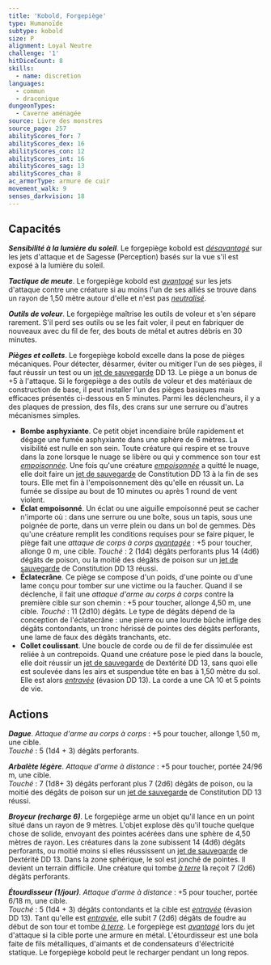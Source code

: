 ```yaml
---
title: 'Kobold, Forgepiège'
type: Humanoïde
subtype: kobold
size: P
alignment: Loyal Neutre
challenge: '1'
hitDiceCount: 8
skills:
  - name: discretion
languages:
  - commun
  - draconique
dungeonTypes:
  - Caverne aménagée
source: Livre des monstres
source_page: 257
abilityScores_for: 7
abilityScores_dex: 16
abilityScores_con: 12
abilityScores_int: 16
abilityScores_sag: 13
abilityScores_cha: 8
ac_armorType: armure de cuir
movement_walk: 9
senses_darkvision: 18
---
```

## Capacités
_**Sensibilité à la lumière du soleil**_. Le forgepiège kobold est [_désavantagé_](/utiliser-les-caracteristiques/#avantage-et-desavantage) sur les jets d'attaque et de Sagesse (Perception) basés sur la vue s'il est exposé à la lumière du soleil.

_**Tactique de meute**_. Le forgepiège kobold est [_avantagé_](/utiliser-les-caracteristiques/#avantage-et-desavantage) sur les jets d'attaque contre une créature si au moins l'un de ses alliés se trouve dans un rayon de 1,50 mètre autour d'elle et n'est pas [_neutralisé_](/gerer-la-sante-du-personnage/#neutralise).

_**Outils de voleur**_. Le forgepiège maîtrise les outils de voleur et s'en sépare rarement. S'il perd ses outils ou se les fait voler, il peut en fabriquer de nouveaux avec du fil de fer, des bouts de métal et autres débris en 30 minutes.

_**Pièges et collets**_. Le forgepiège kobold excelle dans la pose de pièges mécaniques. Pour détecter, désarmer, éviter ou mitiger l'un de ses pièges, il faut réussir un test ou un [jet de sauvegarde](/utiliser-les-caracteristiques/#jets-de-sauvegarde) DD 13. Le piège a un bonus de +5 à l'attaque. Si le forgepiège a des outils de voleur et des matériaux de construction de base, il peut installer l'un des pièges basiques mais efficaces présentés ci-dessous en 5 minutes. Parmi les déclencheurs, il y a des plaques de pression, des fils, des crans sur une serrure ou d'autres mécanismes simples.
* **Bombe asphyxiante**. Ce petit objet incendiaire brûle rapidement et dégage une fumée asphyxiante dans une sphère de 6 mètres. La visibilité est nulle en son sein. Toute créature qui respire et se trouve dans la zone lorsque le nuage se libère ou qui y commence son tour est [_empoisonnée_](/gerer-la-sante-du-personnage/#empoisonne). Une fois qu'une créature [_empoisonnée_](/gerer-la-sante-du-personnage/#empoisonne) a quitté le nuage, elle doit faire un [jet de sauvegarde](/utiliser-les-caracteristiques/#jets-de-sauvegarde) de Constitution DD 13 à la fin de ses tours. Elle met fin à l'empoisonnement dès qu'elle en réussit un. La fumée se dissipe au bout de 10 minutes ou après 1 round de vent violent.
* **Éclat empoisonné**. Un éclat ou une aiguille empoisonné peut se cacher n'importe où : dans une serrure ou une boîte, sous un tapis, sous une poignée de porte, dans un verre plein ou dans un bol de gemmes. Dès qu'une créature remplit les conditions requises pour se faire piquer, le piège fait une _attaque de corps à corps_ [_avantagée_](/utiliser-les-caracteristiques/#avantage-et-desavantage) : +5 pour toucher, allonge 0 m, une cible. _Touché_ : 2 (1d4) dégâts perforants plus 14 (4d6) dégâts de poison, ou la moitié des dégâts de poison sur un [jet de sauvegarde](/utiliser-les-caracteristiques/#jets-de-sauvegarde) de Constitution DD 13 réussi.
* **Éclatecrâne**. Ce piège se compose d'un poids, d'une pointe ou d'une lame conçu pour tomber sur une victime ou la faucher. Quand il se déclenche, il fait une _attaque d'arme au corps à corps_ contre la première cible sur son chemin : +5 pour toucher, allonge 4,50 m, une cible. _Touché_ : 11 (2d10) dégâts. Le type de dégâts dépend de la conception de l'éclatecrâne : une pierre ou une lourde bûche inflige des dégâts contondants, un tronc hérissé de pointes des dégâts perforants, une lame de faux des dégâts tranchants, etc.
* **Collet coulissant**. Une boucle de corde ou de fil de fer dissimulée est reliée à un contrepoids. Quand une créature pose le pied dans la boucle, elle doit réussir un [jet de sauvegarde](/utiliser-les-caracteristiques/#jets-de-sauvegarde) de Dextérité DD 13, sans quoi elle est soulevée dans les airs et suspendue tête en bas à 1,50 mètre du sol. Elle est alors [_entravée_](/gerer-la-sante-du-personnage/#entrave) (évasion DD 13). La corde a une CA 10 et 5 points de vie.

## Actions
_**Dague**_. _Attaque d'arme au corps à corps_ : +5 pour toucher, allonge 1,50 m, une cible.  
_Touché_ : 5 (1d4 + 3) dégâts perforants.

_**Arbalète légère**_. _Attaque d'arme à distance_ : +5 pour toucher, portée 24/96 m, une cible.  
_Touché_ : 7 (1d8+ 3) dégâts perforant plus 7 (2d6) dégâts de poison, ou la moitié des dégâts de poison sur un [jet de sauvegarde](/utiliser-les-caracteristiques/#jets-de-sauvegarde) de Constitution DD 13 réussi.

_**Broyeur (recharge 6)**_. Le forgepiège arme un objet qu'il lance en un point situé dans un rayon de 9 mètres. L'objet explose dès qu'il touche quelque chose de solide, envoyant des pointes acérées dans une sphère de 4,50 mètres de rayon. Les créatures dans la zone subissent 14 (4d6) dégâts perforants, ou moitié moins si elles réussissent un [jet de sauvegarde](/utiliser-les-caracteristiques/#jets-de-sauvegarde) de Dextérité DD 13. Dans la zone sphérique, le sol est jonché de pointes. Il devient un terrain difficile. Une créature qui tombe [_à terre_](/gerer-la-sante-du-personnage/#a-terre) là reçoit 7 (2d6) dégâts perforants.

_**Étourdisseur (1/jour)**_. _Attaque d'arme à distance_ : +5 pour toucher, portée 6/18 m, une cible.  
_Touché_ : 5 (1d4 + 3) dégâts contondants et la cible est [_entravée_](/gerer-la-sante-du-personnage/#entrave) (évasion DD 13). Tant qu'elle est [_entravée_](/gerer-la-sante-du-personnage/#entrave), elle subit 7 (2d6) dégâts de foudre au début de son tour et tombe [_à terre_](/gerer-la-sante-du-personnage/#a-terre). Le forgepiège est [_avantagé_](/utiliser-les-caracteristiques/#avantage-et-desavantage) lors du jet d'attaque si la cible porte une armure en métal. L'étourdisseur est une bola faite de fils métalliques, d'aimants et de condensateurs d'électricité statique. Le forgepiège kobold peut le recharger pendant un long repos.
